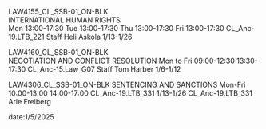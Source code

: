 LAW4155_CL_SSB-01_ON-BLK	
INTERNATIONAL HUMAN RIGHTS  
Mon 13:00-17:30
Tue 13:00-17:30
Thu 13:00-17:30
Fri 13:00-17:30
CL_Anc-19.LTB_221
Staff Heli Askola
1/13-1/26

LAW4160_CL_SSB-01_ON-BLK         
NEGOTIATION AND CONFLICT RESOLUTION
Mon to Fri 09:00-12:30 13:30-17:30
CL_Anc-15.Law_G07
Staff	Tom Harber
1/6-1/12


LAW4306_CL_SSB-01_ON-BLK
SENTENCING AND SANCTIONS
Mon-Fri 10:00-13:00
14:00-17:00
CL_Anc-19.LTB_331
1/13-1/26
CL_Anc-19.LTB_331
Arie Freiberg

date:1/5/2025